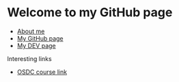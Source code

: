# Welcome to my GitHub page

* [About me](/about)
* [My GitHub page](https://github.com/adieg)
* [My DEV page](https://dev.to/adieg)

Interesting links
* [OSDC course link](https://osdc.code-maven.com/)
